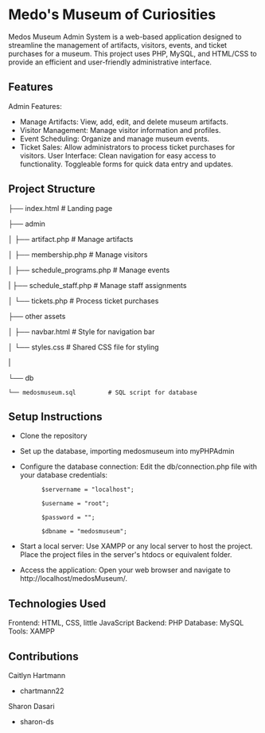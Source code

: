 # Medo's Museum of Curiosities
 
Medos Museum Admin System is a web-based application designed to streamline the management of artifacts, visitors, events, and ticket purchases for a museum. This project uses PHP, MySQL, and HTML/CSS to provide an efficient and user-friendly administrative interface.

## Features
Admin Features:
* Manage Artifacts: View, add, edit, and delete museum artifacts.
* Visitor Management: Manage visitor information and profiles.
* Event Scheduling: Organize and manage museum events.
* Ticket Sales: Allow administrators to process ticket purchases for visitors.
User Interface:
Clean navigation for easy access to functionality. Toggleable forms for quick data entry and updates.

## Project Structure

├── index.html                  # Landing page

├── admin

│   ├── artifact.php            # Manage artifacts 

│   ├── membership.php          # Manage visitors 

│   ├── schedule_programs.php   # Manage events

|   ├── schedule_staff.php      # Manage staff assignments

│   └── tickets.php             # Process ticket purchases

├── other assets

│   ├── navbar.html             # Style for navigation bar

│   └── styles.css              # Shared CSS file for styling

|

└── db

    └── medosmuseum.sql         # SQL script for database 
    

## Setup Instructions
* Clone the repository
* Set up the database, importing medosmuseum into myPHPAdmin
* Configure the database connection:
        Edit the db/connection.php file with your database credentials:

            $servername = "localhost";

            $username = "root";

            $password = "";

            $dbname = "medosmuseum";

* Start a local server:
    Use XAMPP or any local server to host the project.
    Place the project files in the server's htdocs or equivalent folder.

* Access the application:
    Open your web browser and navigate to http://localhost/medosMuseum/.

## Technologies Used
Frontend: HTML, CSS, little JavaScript
Backend: PHP
Database: MySQL
Tools: XAMPP

## Contributions
Caitlyn Hartmann
* chartmann22

Sharon Dasari
* sharon-ds
